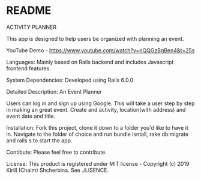 # README

ACTIVITY PLANNER

This app is designed to help users be organized with planning an event. 

YouTube Demo - https://www.youtube.com/watch?v=nQQGzBgBen4&t=25s

Languages:
Mainly based on Rails backend and includes Javascript frontend features. 

System Dependencies:
Developed using Rails 6.0.0

Detailed Description: 
An Event Planner

Users can log in and sign up using Google.
This will take a user step by step in making an great event. Create and activity, location(with address) and event date and title.

Installation: 
Fork this project, clone it down to a folder you'd like to have it in. Navigate to the folder of choice and run bundle isntall, rake db:migrate and rails s to start the app.

Contibute: 
Please feel free to contribute.

License: 
This product is registered under MIT license - Copyright (c) 2019 Kirill (Chaim) Shcherbina. See ./LISENCE.


